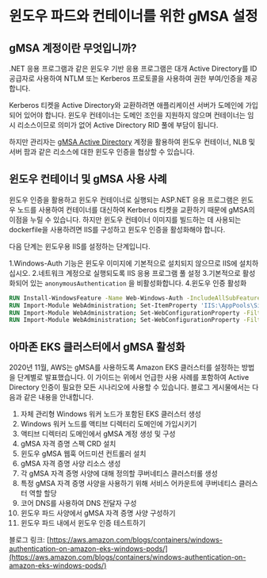 # 윈도우 파드와 컨테이너를 위한 gMSA 설정

## gMSA 계정이란 무엇입니까?

.NET 응용 프로그램과 같은 윈도우 기반 응용 프로그램은 대개 Active Directory를 ID 공급자로 사용하여 NTLM 또는 Kerberos 프로토콜을 사용하여 권한 부여/인증을 제공합니다. 

Kerberos 티켓을 Active Directory와 교환하려면 애플리케이션 서버가 도메인에 가입되어 있어야 합니다. 윈도우 컨테이너는 도메인 조인을 지원하지 않으며 컨테이너는 임시 리소스이므로 의미가 없어 Active Directory RID 풀에 부담이 됩니다.

하지만 관리자는 [gMSA Active Directory](https://docs.microsoft.com/en-us/windows-server/security/group-managed-service-accounts/group-managed-service-accounts-overview) 계정을 활용하여 윈도우 컨테이너, NLB 및 서버 팜과 같은 리소스에 대한 윈도우 인증을 협상할 수 있습니다.

## 윈도우 컨테이너 및 gMSA 사용 사례

윈도우 인증을 활용하고 윈도우 컨테이너로 실행되는 ASP.NET 응용 프로그램은 윈도우 노드를 사용하여 컨테이너를 대신하여 Kerberos 티켓을 교환하기 때문에 gMSA의 이점을 누릴 수 있습니다. 하지만 윈도우 컨테이너 이미지를 빌드하는 데 사용되는 dockerfile을 사용하려면 IIS를 구성하고 윈도우 인증을 활성화해야 합니다.

다음 단계는 윈도우용 IIS를 설정하는 단계입니다.

1.Windows-Auth 기능은 윈도우 이미지에 기본적으로 설치되지 않으므로 IIS에 설치하십시오.
2.네트워크 계정으로 실행되도록 IIS 응용 프로그램 풀 설정
3.기본적으로 활성화되어 있는 `anonymousAuthentication` 을 비활성화합니다.
4.윈도우 인증 활성화

```dockerfile
RUN Install-WindowsFeature -Name Web-Windows-Auth -IncludeAllSubFeature
RUN Import-Module WebAdministration; Set-ItemProperty 'IIS:\AppPools\SiteName' -name processModel.identityType -value 2
RUN Import-Module WebAdministration; Set-WebConfigurationProperty -Filter '/system.webServer/security/authentication/anonymousAuthentication' -Name Enabled -Value False -PSPath 'IIS:\' -Location 'SiteName'
RUN Import-Module WebAdministration; Set-WebConfigurationProperty -Filter '/system.webServer/security/authentication/windowsAuthentication' -Name Enabled -Value True -PSPath 'IIS:\' -Location 'SiteName'
```

## 아마존 EKS 클러스터에서 gMSA 활성화

2020년 11월, AWS는 gMSA를 사용하도록 Amazon EKS 클러스터를 설정하는 방법을 단계별로 발표했습니다. 이 가이드는 위에서 언급한 사용 사례를 포함하여 Active Directory 인증이 필요한 모든 시나리오에 사용할 수 있습니다. 블로그 게시물에서는 다음과 같은 내용을 안내합니다.

1. 자체 관리형 Windows 워커 노드가 포함된 EKS 클러스터 생성
2. Windows 워커 노드를 액티브 디렉터리 도메인에 가입시키기
3. 액티브 디렉터리 도메인에서 gMSA 계정 생성 및 구성
4. gMSA 자격 증명 스펙 CRD 설치
5. 윈도우 gMSA 웹훅 어드미션 컨트롤러 설치
6. gMSA 자격 증명 사양 리소스 생성
7. 각 gMSA 자격 증명 사양에 대해 정의할 쿠버네티스 클러스터롤 생성
8. 특정 gMSA 자격 증명 사양을 사용하기 위해 서비스 어카운트에 쿠버네티스 클러스터 역할 할당
9. 코어 DNS를 사용하여 DNS 전달자 구성
10. 윈도우 파드 사양에서 gMSA 자격 증명 사양 구성하기
11. 윈도우 파드 내에서 윈도우 인증 테스트하기

블로그 링크:
[https://aws.amazon.com/blogs/containers/windows-authentication-on-amazon-eks-windows-pods/](https://aws.amazon.com/blogs/containers/windows-authentication-on-amazon-eks-windows-pods/)
